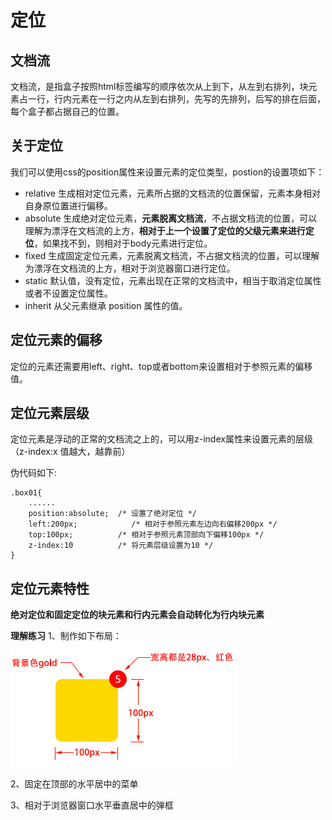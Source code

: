 # 定位

## **文档流**

文档流，是指盒子按照html标签编写的顺序依次从上到下，从左到右排列，块元素占一行，行内元素在一行之内从左到右排列，先写的先排列，后写的排在后面，每个盒子都占据自己的位置。

## **关于定位**

我们可以使用css的position属性来设置元素的定位类型，postion的设置项如下：

- relative 生成相对定位元素，元素所占据的文档流的位置保留，元素本身相对自身原位置进行偏移。
- absolute 生成绝对定位元素，**元素脱离文档流**，不占据文档流的位置，可以理解为漂浮在文档流的上方，**相对于上一个设置了定位的父级元素来进行定位**，如果找不到，则相对于body元素进行定位。
- fixed 生成固定定位元素，元素脱离文档流，不占据文档流的位置，可以理解为漂浮在文档流的上方，相对于浏览器窗口进行定位。
- static 默认值，没有定位，元素出现在正常的文档流中，相当于取消定位属性或者不设置定位属性。
- inherit 从父元素继承 position 属性的值。

## **定位元素的偏移**

定位的元素还需要用left、right、top或者bottom来设置相对于参照元素的偏移值。

## **定位元素层级**

定位元素是浮动的正常的文档流之上的，可以用z-index属性来设置元素的层级（z-index:x  值越大，越靠前）

伪代码如下:

```
.box01{
    ......
    position:absolute;  /* 设置了绝对定位 */
    left:200px;            /* 相对于参照元素左边向右偏移200px */
    top:100px;          /* 相对于参照元素顶部向下偏移100px */
    z-index:10          /* 将元素层级设置为10 */
}
```

## **定位元素特性**

**绝对定位和固定定位的块元素和行内元素会自动转化为行内块元素**

**理解练习**
1、制作如下布局：
![课堂练习示例图片](../pic/position001.jpg)

2、固定在顶部的水平居中的菜单

3、相对于浏览器窗口水平垂直居中的弹框